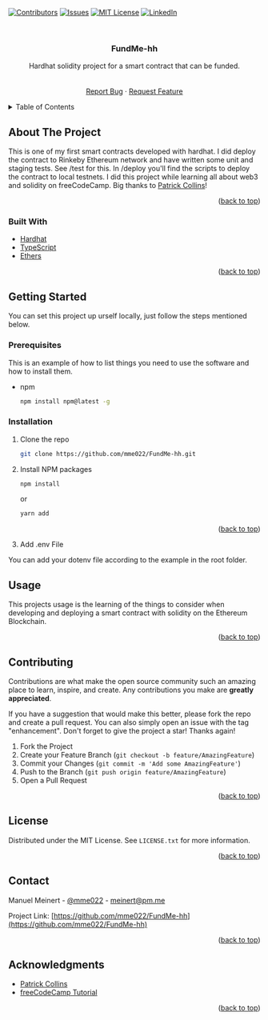 <div id="top"></div>
<!--
*** Thanks for checking out the Best-README-Template. If you have a suggestion
*** that would make this better, please fork the repo and create a pull request
*** or simply open an issue with the tag "enhancement".
*** Don't forget to give the project a star!
*** Thanks again! Now go create something AMAZING! :D
-->

<!-- PROJECT SHIELDS -->
<!--
*** I'm using markdown "reference style" links for readability.
*** Reference links are enclosed in brackets [ ] instead of parentheses ( ).
*** See the bottom of this document for the declaration of the reference variables
*** for contributors-url, forks-url, etc. This is an optional, concise syntax you may use.
*** https://www.markdownguide.org/basic-syntax/#reference-style-links
-->

[![Contributors][contributors-shield]][contributors-url]
[![Issues][issues-shield]][issues-url]
[![MIT License][license-shield]][license-url]
[![LinkedIn][linkedin-shield]][linkedin-url]

<!--[![Forks][forks-shield]][forks-url]-->
<!--[![Stargazers][stars-shield]][stars-url]-->

<!-- PROJECT LOGO -->
<br />
<div align="center">
<h3 align="center">FundMe-hh</h3>

  <p align="center">
    Hardhat solidity project for a smart contract that can be funded.
    <br />
    <br />
    <br />
    <!--<a href="https://github.com/mme022/FundMe-hh">View Demo</a>
    ·-->
    <a href="https://github.com/mme022/FundMe-hh/issues">Report Bug</a>
    ·
    <a href="https://github.com/mme022/FundMe-hh/issues">Request Feature</a>
  </p>
</div>

<!-- TABLE OF CONTENTS -->
<details>
  <summary>Table of Contents</summary>
  <ol>
    <li>
      <a href="#about-the-project">About The Project</a>
      <ul>
        <li><a href="#built-with">Built With</a></li>
      </ul>
    </li>
    <li>
      <a href="#getting-started">Getting Started</a>
      <ul>
        <li><a href="#prerequisites">Prerequisites</a></li>
        <li><a href="#installation">Installation</a></li>
      </ul>
    </li>
    <li><a href="#usage">Usage</a></li>
    <!--<li><a href="#roadmap">Roadmap</a></li>
    <li><a href="#contributing">Contributing</a></li>-->
    <li><a href="#license">License</a></li>
    <li><a href="#contact">Contact</a></li>
    <li><a href="#acknowledgments">Acknowledgments</a></li>
  </ol>
</details>

<!-- ABOUT THE PROJECT -->

## About The Project

This is one of my first smart contracts developed with hardhat. I did deploy the contract to Rinkeby Ethereum network and have written some unit and staging tests. See /test for this.
In /deploy you'll find the scripts to deploy the contract to local testnets. I did this project while learning all about web3 and solidity on freeCodeCamp. Big thanks to [Patrick Collins](https://github.com/PatrickAlphaC)!

<p align="right">(<a href="#top">back to top</a>)</p>

### Built With

- [Hardhat](https://hardhat.org/)
- [TypeScript](https://typescriptlang.org/)
- [Ethers](https://docs.ethers.io/v5/)

<p align="right">(<a href="#top">back to top</a>)</p>

<!-- GETTING STARTED -->

## Getting Started

You can set this project up urself locally, just follow the steps mentioned below.

### Prerequisites

This is an example of how to list things you need to use the software and how to install them.

- npm
  ```sh
  npm install npm@latest -g
  ```

### Installation

1. Clone the repo
   ```sh
   git clone https://github.com/mme022/FundMe-hh.git
   ```
2. Install NPM packages
   ```sh
   npm install
   ```
   or
   ```sh
   yarn add
   ```
      <p align="right">(<a href="#top">back to top</a>)</p>
3. Add .env File

You can add your dotenv file according to the example in the root folder.

<!-- USAGE EXAMPLES -->

## Usage

This projects usage is the learning of the things to consider when developing and deploying a smart contract with solidity on the Ethereum Blockchain.

<p align="right">(<a href="#top">back to top</a>)</p>

<!-- ROADMAP -->

<!--## Roadmap

- [ ] Feature 1
- [ ] Feature 2
- [ ] Feature 3
  - [ ] Nested Feature

See the [open issues](https://github.com/mme022/FundMe-hh) for a full list of proposed features (and known issues).

<p align="right">(<a href="#top">back to top</a>)</p>-->

<!-- CONTRIBUTING -->

## Contributing

Contributions are what make the open source community such an amazing place to learn, inspire, and create. Any contributions you make are **greatly appreciated**.

If you have a suggestion that would make this better, please fork the repo and create a pull request. You can also simply open an issue with the tag "enhancement".
Don't forget to give the project a star! Thanks again!

1. Fork the Project
2. Create your Feature Branch (`git checkout -b feature/AmazingFeature`)
3. Commit your Changes (`git commit -m 'Add some AmazingFeature'`)
4. Push to the Branch (`git push origin feature/AmazingFeature`)
5. Open a Pull Request

<p align="right">(<a href="#top">back to top</a>)</p>

<!-- LICENSE -->

## License

Distributed under the MIT License. See `LICENSE.txt` for more information.

<p align="right">(<a href="#top">back to top</a>)</p>

<!-- CONTACT -->

## Contact

Manuel Meinert - [@mme022](https://twitter.com/mme022) - meinert@pm.me

Project Link: [https://github.com/mme022/FundMe-hh](https://github.com/mme022/FundMe-hh)

<p align="right">(<a href="#top">back to top</a>)</p>

<!-- ACKNOWLEDGMENTS -->

## Acknowledgments

- [Patrick Collins](https://github.com/PatrickAlphaC)
- [freeCodeCamp Tutorial](https://github.com/smartcontractkit/full-blockchain-solidity-course-js)

<p align="right">(<a href="#top">back to top</a>)</p>

<!-- MARKDOWN LINKS & IMAGES -->
<!-- https://www.markdownguide.org/basic-syntax/#reference-style-links -->

[contributors-shield]: https://img.shields.io/github/contributors/mme022/FundMe-hh.svg?style=for-the-badge
[contributors-url]: https://github.com/mme022/FundMe-hh/graphs/contributors
[forks-shield]: https://img.shields.io/github/forks/mme022/FundMe-hh.svg?style=for-the-badge
[forks-url]: https://github.com/mme022/FundMe-hh/network/members
[stars-shield]: https://img.shields.io/github/stars/mme022/FundMe-hh.svg?style=for-the-badge
[stars-url]: https://github.com/mme022/FundMe-hh/stargazers
[issues-shield]: https://img.shields.io/github/issues/mme022/FundMe-hh.svg?style=for-the-badge
[issues-url]: https://github.com/mme022/FundMe-hh/issues
[license-shield]: https://img.shields.io/github/license/mme022/FundMe-hh.svg?style=for-the-badge
[license-url]: https://github.com/mme022/FundMe-hh/blob/master/LICENSE.txt
[linkedin-shield]: https://img.shields.io/badge/-LinkedIn-black.svg?style=for-the-badge&logo=linkedin&colorB=555
[linkedin-url]: https://linkedin.com/in/manuel-meinert

